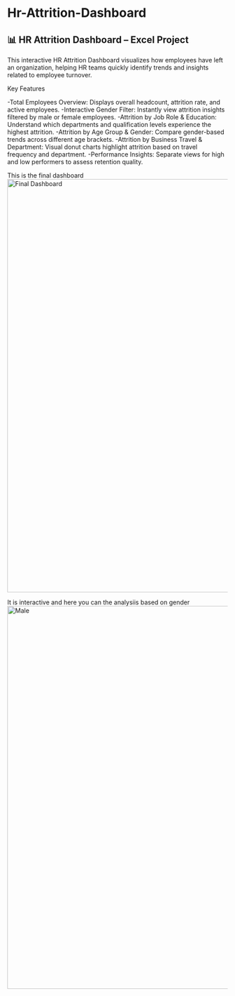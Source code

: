 # Hr-Attrition-Dashboard
## 📊 HR Attrition Dashboard – Excel Project

This interactive HR Attrition Dashboard visualizes how employees have left an organization, helping HR teams quickly identify trends and insights related to employee turnover.

Key Features

-Total Employees Overview: Displays overall headcount, attrition rate, and active employees.
-Interactive Gender Filter: Instantly view attrition insights filtered by male or female employees.
-Attrition by Job Role & Education: Understand which departments and qualification levels experience the highest attrition.
-Attrition by Age Group & Gender: Compare gender-based trends across different age brackets.
-Attrition by Business Travel & Department: Visual donut charts highlight attrition based on travel frequency and department.
-Performance Insights: Separate views for high and low performers to assess retention quality.

This is the final dashboard
<img width="1870" height="942" alt="Final Dashboard" src="https://github.com/user-attachments/assets/8016b307-9c87-44b5-9811-6cde7b38d548" />

It is interactive and here you can the analysiis based on gender
<img width="1855" height="873" alt="Male" src="https://github.com/user-attachments/assets/75aee025-2cd7-428a-99fb-aec1d9c1ad27" />




